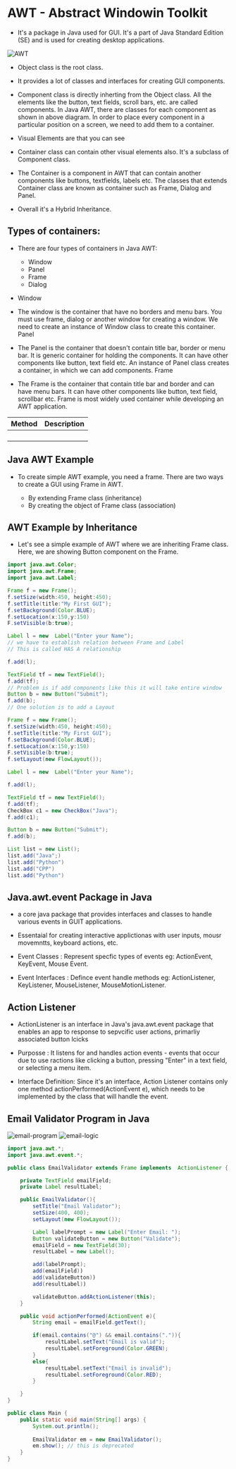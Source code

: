 # AWT - Abstract Windowin Toolkit

- It's a package in Java used for GUI.  It's a part of Java Standard Edition (SE) and is used for creating desktop applications.

![AWT](https://images.javatpoint.com/java/awt/images/java-awt.png)

- Object class is the root class.

-  It provides a lot of classes and interfaces for creating GUI components.

- Component class is directly inherting from the Object class. All the elements like the button, text fields, scroll bars, etc. are called components. In Java AWT, there are classes for each component as shown in above diagram. In order to place every component in a particular position on a screen, we need to add them to a container.

- Visual Elements are that you can see

- Container class can contain other visual elements also.   It's a subclass of Component class.

- The Container is a component in AWT that can contain another components like buttons, textfields, labels etc. The classes that extends Container class are known as container such as Frame, Dialog and Panel.

- Overall it's a Hybrid Inheritance.


## Types of containers:

- There are four types of containers in Java AWT:

    - Window
    - Panel
    - Frame
    - Dialog

- Window

- The window is the container that have no borders and menu bars. You must use frame, dialog or another window for creating a window. We need to create an instance of Window class to create this container.
Panel

- The Panel is the container that doesn't contain title bar, border or menu bar. It is generic container for holding the components. It can have other components like button, text field etc. An instance of Panel class creates a container, in which we can add components.
Frame

- The Frame is the container that contain title bar and border and can have menu bars. It can have other components like button, text field, scrollbar etc. Frame is most widely used container while developing an AWT application.

|Method| Description |
| -------| ------ | 
| | | 
| | |
| | | 
| | |

## Java AWT Example

- To create simple AWT example, you need a frame. There are two ways to create a GUI using Frame in AWT.

    - By extending Frame class (inheritance)
    - By creating the object of Frame class (association)

## AWT Example by Inheritance

- Let's see a simple example of AWT where we are inheriting Frame class. Here, we are showing Button component on the Frame.

```java
import java.awt.Color;
import java.awt.Frame;
import java.awt.Label;

Frame f = new Frame();
f.setSize(width:450, height:450);
f.setTitle(title:"My First GUI");
f.setBackground(Color.BLUE);
f.setLocation(x:150,y:150)
F.setVisible(b:true);

Label l = new  Label("Enter your Name");
// we have to establish relation between Frame and Label
// This is called HAS A relationship

f.add(l);

TextField tf = new TextField();
f.add(tf);
// Problem is if add components like this it will take entire window 
Button b = new Button("Submit");
f.add(b);
// One solution is to add a Layout


```


```java
Frame f = new Frame();
f.setSize(width:450, height:450);
f.setTitle(title:"My First GUI");
f.setBackground(Color.BLUE);
f.setLocation(x:150,y:150)
F.setVisible(b:true);
f.setLayout(new FlowLayout());

Label l = new  Label("Enter your Name");

f.add(l);

TextField tf = new TextField();
f.add(tf);
CheckBox c1 = new CheckBox("Java");
f.add(c1);

Button b = new Button("Submit");
f.add(b);

List list = new List();
list.add("Java";)
list.add("Python")
list.add("CPP")
list.add("Python")
```

## Java.awt.event Package in Java 

- a core java package that provides interfaces and classes to handle various events in GUIT applications.
- Essentaial for creating interactive applictionas with user inputs, mousr movemntts, keyboard actions, etc.

- Event Classes : Represent specfic types of events eg: ActionEvent, KeyEvent, Mouse Event.

- Event Interfaces : Defince event handle methods  eg: ActionListener, KeyListener, MouseListener, MouseMotionListener.


## Action Listener
- ActionListener is an interface in Java's java.awt.event package that enables an app to response to sepvcific user actions, primarliy associated button lcicks 

- Purposse : It listens for and handles action  events - events that occur due to use ractions like clicking a button, pressing "Enter" in a text field, or selecting a menu item.

- Interface Definition: Since it's an interface, Action Listener contains only one method actionPerformed(ActionEvent e), which needs to be implemented by the class that will handle the event.


## Email Validator Program in Java
![email-program](./Screenshot%202024-11-04%20092100.png)
![email-logic](./Screenshot%202024-11-04%20092824.png)

```java
import java.awt.*;
import java.awt.event.*;

public class EmailValidator extends Frame implements  ActionListener {

    private TextField emailField;
    private Label resultLabel;

    public EmailValidator(){
        setTitle("Email Validator");
        setSize(400, 400);
        setLayout(new FlowLayout());

        Label labelPrompt = new Label("Enter Email: ");
        Button validateButton = new Button("Validate");
        emailField = new TextField(30);
        resultLabel = new Label();

        add(labelPrompt);
        add(emailField))
        add(validateButton))
        add(resultLabel))

        validateButton.addActionListener(this);
    }

    public void actionPerformed(ActionEvent e){
        String email = emailField.getText();

        if(email.contains("@") && email.contains(".")){
            resultLabel.setText("Email is valid");
            resultLabel.setForeground(Color.GREEN);
        }
        else{
            resultLabel.setText("Email is invalid");
            resultLabel.setForeground(Color.RED);
        }

    }
}
```

```java
public class Main {
    public static void main(String[] args) {
        System.out.println();
        
        EmailValidator em = new EmailValidator();
        em.show(); // this is deprecated
    }
}
```



